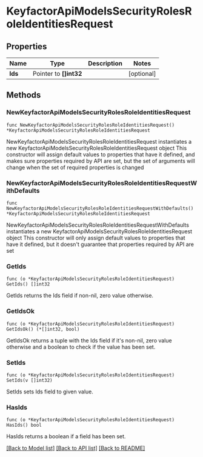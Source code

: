 # KeyfactorApiModelsSecurityRolesRoleIdentitiesRequest

## Properties

Name | Type | Description | Notes
------------ | ------------- | ------------- | -------------
**Ids** | Pointer to **[]int32** |  | [optional] 

## Methods

### NewKeyfactorApiModelsSecurityRolesRoleIdentitiesRequest

`func NewKeyfactorApiModelsSecurityRolesRoleIdentitiesRequest() *KeyfactorApiModelsSecurityRolesRoleIdentitiesRequest`

NewKeyfactorApiModelsSecurityRolesRoleIdentitiesRequest instantiates a new KeyfactorApiModelsSecurityRolesRoleIdentitiesRequest object
This constructor will assign default values to properties that have it defined,
and makes sure properties required by API are set, but the set of arguments
will change when the set of required properties is changed

### NewKeyfactorApiModelsSecurityRolesRoleIdentitiesRequestWithDefaults

`func NewKeyfactorApiModelsSecurityRolesRoleIdentitiesRequestWithDefaults() *KeyfactorApiModelsSecurityRolesRoleIdentitiesRequest`

NewKeyfactorApiModelsSecurityRolesRoleIdentitiesRequestWithDefaults instantiates a new KeyfactorApiModelsSecurityRolesRoleIdentitiesRequest object
This constructor will only assign default values to properties that have it defined,
but it doesn't guarantee that properties required by API are set

### GetIds

`func (o *KeyfactorApiModelsSecurityRolesRoleIdentitiesRequest) GetIds() []int32`

GetIds returns the Ids field if non-nil, zero value otherwise.

### GetIdsOk

`func (o *KeyfactorApiModelsSecurityRolesRoleIdentitiesRequest) GetIdsOk() (*[]int32, bool)`

GetIdsOk returns a tuple with the Ids field if it's non-nil, zero value otherwise
and a boolean to check if the value has been set.

### SetIds

`func (o *KeyfactorApiModelsSecurityRolesRoleIdentitiesRequest) SetIds(v []int32)`

SetIds sets Ids field to given value.

### HasIds

`func (o *KeyfactorApiModelsSecurityRolesRoleIdentitiesRequest) HasIds() bool`

HasIds returns a boolean if a field has been set.


[[Back to Model list]](../README.md#documentation-for-models) [[Back to API list]](../README.md#documentation-for-api-endpoints) [[Back to README]](../README.md)


